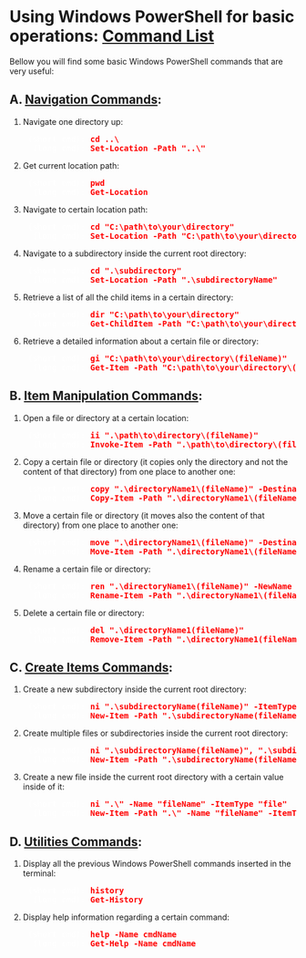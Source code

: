 # Using Windows PowerShell for basic operations: [Command List](https://docs.microsoft.com/en-us/powershell/module/microsoft.powershell.management/?view=powershell-7.1 "Windows PowerShell Commands List")

Bellow you will find some basic Windows PowerShell commands that are very useful:

## A. <u>Navigation Commands</u>:

1. Navigate one directory up: 
   
    <span style="color:red; font-weight:bold;">
        <pre>
    <span style="color:white; font-weight:normal;">(short cmd):</span> cd ..\
    <span style="color:white; font-weight:normal;"> (long cmd):</span> Set-Location -Path "..\"</pre>
    </span>

2. Get current location path: 
   
    <span style="color:red; font-weight:bold;">
        <pre>
    <span style="color:white; font-weight:normal;">(short cmd):</span> pwd
    <span style="color:white; font-weight:normal;"> (long cmd):</span> Get-Location</pre>
    </span>

3. Navigate to certain location path:

    <span style="color:red; font-weight:bold;">
        <pre>
    <span style="color:white; font-weight:normal;">(short cmd):</span> cd "C:\path\to\your\directory"
    <span style="color:white; font-weight:normal;"> (long cmd):</span> Set-Location -Path "C:\path\to\your\directory"</pre>
    </span>

4. Navigate to a subdirectory inside the current root directory:

    <span style="color:red; font-weight:bold;">
        <pre>
    <span style="color:white; font-weight:normal;">(short cmd):</span> cd ".\subdirectory"
    <span style="color:white; font-weight:normal;"> (long cmd):</span> Set-Location -Path ".\subdirectoryName"</pre>
    </span>

5. Retrieve a list of all the child items in a certain directory: 

    <span style="color:red; font-weight:bold;">
        <pre>
    <span style="color:white; font-weight:normal;">(short cmd):</span> dir "C:\path\to\your\directory"
    <span style="color:white; font-weight:normal;"> (long cmd):</span> Get-ChildItem -Path "C:\path\to\your\directory"</pre>
    </span>

6. Retrieve a detailed information about a certain file or directory:

    <span style="color:red; font-weight:bold;">
        <pre>
    <span style="color:white; font-weight:normal;">(short cmd):</span> gi "C:\path\to\your\directory\(fileName)"
    <span style="color:white; font-weight:normal;"> (long cmd):</span> Get-Item -Path "C:\path\to\your\directory\(fileName)"</pre>
    </span>

## B. <u>Item Manipulation Commands</u>:

1. Open a file or directory at a certain location:

    <span style="color:red; font-weight:bold;">
        <pre>
    <span style="color:white; font-weight:normal;">(short cmd):</span> ii ".\path\to\directory\(fileName)"
    <span style="color:white; font-weight:normal;"> (long cmd):</span> Invoke-Item -Path ".\path\to\directory\(file_name)"</pre>
    </span>

2. Copy a certain file or directory (it copies only the directory and not the content of that directory) from one place to another one:

    <span style="color:red; font-weight:bold;">
        <pre>
    <span style="color:white; font-weight:normal;">(short cmd):</span> copy ".\directoryName1\(fileName)" -Destination ".\directoryName2"
    <span style="color:white; font-weight:normal;"> (long cmd):</span> Copy-Item -Path ".\directoryName1\(fileName)" -Destination ".\directoryName2"</pre>
    </span>

3. Move a certain file or directory (it moves also the content of that directory) from one place to another one:
    
    <span style="color:red; font-weight:bold;">
        <pre>
    <span style="color:white; font-weight:normal;">(short cmd):</span> move ".\directoryName1\(fileName)" -Destination ".\directoryName2"
    <span style="color:white; font-weight:normal;"> (long cmd):</span> Move-Item -Path ".\directoryName1\(fileName)" -Destination ".\directoryName2"</pre>
    </span>

4. Rename a certain file or directory:

    <span style="color:red; font-weight:bold;">
        <pre>
    <span style="color:white; font-weight:normal;">(short cmd):</span> ren ".\directoryName1\(fileName)" -NewName ".\newDirectoryName(newFileName)"
    <span style="color:white; font-weight:normal;"> (long cmd):</span> Rename-Item -Path ".\directoryName1\(fileName)" -NewName ".\newDirectoryName(newFileName)"</pre>
    </span>

5. Delete a certain file or directory:

    <span style="color:red; font-weight:bold;">
        <pre>
    <span style="color:white; font-weight:normal;">(short cmd):</span> del ".\directoryName1(fileName)"
    <span style="color:white; font-weight:normal;"> (long cmd):</span> Remove-Item -Path ".\directoryName1(fileName)"</pre>
    </span>

## C. <u>Create Items Commands</u>:

1. Create a new subdirectory inside the current root directory:

    <span style="color:red; font-weight:bold;">
        <pre>
    <span style="color:white; font-weight:normal;">(short cmd):</span> ni ".\subdirectoryName(fileName)" -ItemType "directory(file)"
    <span style="color:white; font-weight:normal;"> (long cmd):</span> New-Item -Path ".\subdirectoryName(fileName)" -ItemType "directory(file)"</pre>
    </span>

2. Create multiple files or subdirectories inside the current root directory:

    <span style="color:red; font-weight:bold;">
        <pre>
    <span style="color:white; font-weight:normal;">(short cmd):</span> ni ".\subdirectoryName(fileName)", ".\subdirectoryName1(fileName1)", ".\subdirectoryName2(fileName2)" -ItemType "directory(file)"
    <span style="color:white; font-weight:normal;"> (long cmd):</span> New-Item -Path ".\subdirectoryName(fileName)", ".\subdirectoryName1(fileName1)", ".\subdirectoryName2(fileName2)" -ItemType "directory(file)"</pre>
    </span>

3. Create a new file inside the current root directory with a certain value inside of it:

    <span style="color:red; font-weight:bold;">
        <pre>
    <span style="color:white; font-weight:normal;">(short cmd):</span> ni ".\" -Name "fileName" -ItemType "file"
    <span style="color:white; font-weight:normal;"> (long cmd):</span> New-Item -Path ".\" -Name "fileName" -ItemType "file" -Value "This is a test.`nThis is a new line test."</pre>
    </span>

## D. <u>Utilities Commands</u>:

1. Display all the previous Windows PowerShell commands inserted in the terminal:

    <span style="color:red; font-weight:bold;">
        <pre>
    <span style="color:white; font-weight:normal;">(short cmd):</span> history
    <span style="color:white; font-weight:normal;"> (long cmd):</span> Get-History</pre>
    </span>

2. Display help information regarding a certain command:

    <span style="color:red; font-weight:bold;">
        <pre>
    <span style="color:white; font-weight:normal;">(short cmd):</span> help -Name cmdName
    <span style="color:white; font-weight:normal;"> (long cmd):</span> Get-Help -Name cmdName</pre>
    </span>
